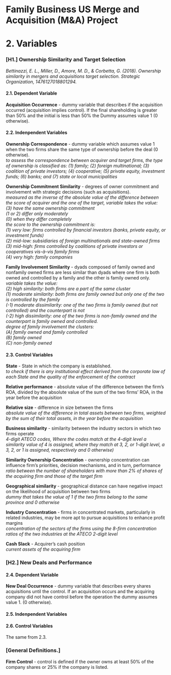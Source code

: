 # Family Business US Merge and Acquisition (M&A) Project

# 2. Variables  
### [**H1.**] Ownership Similarity and Target Selection  
*Bettinazzi, E. L., Miller, D., Amore, M. D., & Corbetta, G. (2018). Ownership similarity in mergers and acquisitions target selection. Strategic Organization, 1476127018801294.*  
  
#### **2.1. Dependent Variable**  
**Acquisition Occurrence** - dummy variable that describes if the acquisition occurred (acquisition implies control). If the final shareholding is greater than 50% and the initial is less than 50% the Dummy assumes value 1 (0 otherwise).  
  
#### **2.2. Indenpendent Variables**  
**Ownership Correspondence** - dummy variable which assumes value 1 when the two firms share the same type of ownership before the deal (0 otherwise).  
*to assess the correspondence between acquirer and target firms, the type of ownership is classified as: (1) family; (2) foreign multinational; (3) coalition of private investors; (4) cooperative; (5) private equity, investment funds; (6) banks; and (7) state or local municipalities*  
  
**Ownership Commitment Similarity** - degrees of owner commitment and involvement with strategic decisions (such as acquisitions).  
*measured as the inverse of the absolute value of the difference between the score of acquirer and the one of the target, variable takes the value:*  
  *(3) have the same ownership commitment*  
  *(1 or 2) differ only moderately*  
  *(0) when they differ completely*  
*the score to the ownership commitment is:*  
  *(1) very low: firms controlled by financial investors (banks, private equity, or investment funds)*  
  *(2) mid-low: subsidiaries of foreign multinationals and state-owned firms*  
  *(3) mid-high: firms controlled by coalitions of private investors or cooperatives vis-à-vis family firms*  
  *(4) very high: family companies*  
  
  
**Family Involvement Similarity** - dyads composed of family owned and nonfamily owned firms are less similar than dyads where one firm is both owned and controlled by a family and the other is family owned only.  
*variable takes the value:*  
  *(2) high similarity: both firms are a part of the same cluster*  
  *(1) moderate similarity: both firms are family owned but only one of the two is controlled by the family*  
  *(-1) moderate dissimilarity: one of the two firms is family owned (but not controlled) and the counterpart is not*  
  *(-2) high dissimilarity: one of the two firms is non-family owned and the counterpart is family owned and controlled.*  
*degree of family involvement the clusters:*  
  *(A) family owned and family controlled*  
  *(B) family owned*  
  *(C) non-family owned*  
  
  
#### **2.3. Control Variables**  
**State** - State in which the company is established.  
*to check if there is any institutional effect derived from the corporate law of each State and the quality of the enforcement of the contract*  
  
**Relative performance** - absolute value of the difference between the firm’s ROA, divided by the absolute value of the sum of the two firms’ ROA, in the year before the acquisition  
  
**Relative size** - difference in size between the firms  
*absolute value of the difference in total assets between two firms, weighted by the sum of their total assets, in the year before the acquisition*  
  

**Business similarity** - similarity between the industry sectors in which two
firms operate  
*4-digit ATECO codes, Where the codes match at the 4-digit level a similarity value of 4 is assigned, where they match at 3, 2, or 1-digit level, a 3, 2, or 1 is assigned, respectively and 0 otherwise)*  
  
**Similarity Ownership Concentration** - ownership concentration can influence firm’s priorities, decision mechanisms, and in turn, performance  
*ratio between the number of shareholders with more than 2% of shares of the acquiring firm and those of the target firm*  
  
**Geographical similarity** - geographical distance can have negative impact on the likelihood of acquisition between two firms  
*dummy that takes the value of 1 if the two firms belong to the same province and 0 otherwise*  
    
**Industry Concentration** - firms in concentrated markets, particularly in related industries, may be more apt to pursue acquisitions to enhance profit margins  
*concentration of the sectors of the firms using the 8-firm concentration ratios of the two industries at the ATECO 2-digit level*  
  
**Cash Slack** - Acquirer’s cash position  
*current assets of the acquiring firm*  
  
    
### [**H2.**] New Deals and Performance  
#### **2.4. Dependent Variable**  
**New Deal Occurrence** - dummy variable that describes every shares acquisitions until the control.  If an acquisition occurs and the acquiring company did not have control before the operation the dummy assumes value 1. (0 otherwise).  
  
#### **2.5. Indenpendent Variables**  
  
#### **2.6. Control Variables**  
The same from 2.3.  
  
  
### [**General Definitions.**]  
**Firm Control** - control is defined if the owner owns at least 50% of the company shares or 25% if the company is listed.  